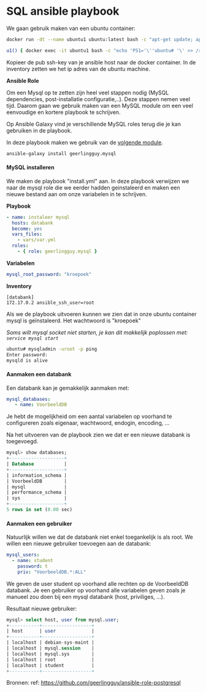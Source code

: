 # SQL ansible playbook

We gaan gebruik maken van een ubuntu container:

```bash
docker run -dt --name ubuntu1 ubuntu:latest bash -c "apt-get update; apt-get install -y openssh-server vim; service ssh start; while true; do sleep 60; echo keepalive; done"
```

```bash
u1() { docker exec -it ubuntu1 bash -c "echo 'PS1='\''ubuntu# '\' >> /root/.bashrc; bash"; }
```

Kopieer de pub ssh-key van je ansible host naar de docker container.
In de inventory zetten we het ip adres van de ubuntu machine.

**Ansible Role**

Om een Mysql op te zetten zijn heel veel stappen nodig (MySQL dependencies, post-installatie configuratie,..). Deze stappen nemen veel tijd. Daarom gaan we gebruik maken van een MySQL module om een veel eenvoudige en kortere playbook te schrijven.

Op Ansible Galaxy vind je verschillende MySQL roles terug die je kan gebruiken in de playbook.

In deze playbook maken we gebruik van de [volgende module](https://galaxy.ansible.com/geerlingguy/mysql).

```bash
ansible-galaxy install geerlingguy.mysql
```

#### MySQL installeren

We maken de playbook "install.yml" aan. In deze playbook verwijzen we naar de mysql role die we eerder hadden geinstaleerd en maken een nieuwe bestand aan om onze variabelen in te schrijven. 

**Playbook**

```yml
- name: instaleer mysql
  hosts: databank
  become: yes
  vars_files:
    - vars/var.yml
  roles:
    - { role: geerlingguy.mysql }
```

**Variabelen**

```yml
mysql_root_password: "kroepoek"
```

**Inventory**
```
[databank]
172.17.0.2 ansible_ssh_user=root
```
Als we de playbook uitvoeren kunnen we zien dat in onze ubuntu container mysql is geïnstaleerd. Het wachtwoord is "kroepoek"

*Soms wilt mysql socket niet starten, je kan dit makkelijk poplossen met: `service mysql start`*

```bash
ubuntu# mysqladmin -uroot -p ping
Enter password:             
mysqld is alive
```
#### Aanmaken een databank

Een databank kan je gemakkelijk aanmaken met:

```yml
mysql_databases:
   - name: VoorbeeldDB
```
Je hebt de mogelijkheid om een aantal variabelen op voorhand te configureren zoals eigenaar, wachtwoord, endogin, encoding, ...

Na het uitvoeren van de playbook zien we dat er een nieuwe databank is toegevoegd.

```sql
mysql> show databases;
+--------------------+
| Database           |
+--------------------+
| information_schema |
| VoorbeeldDB        |
| mysql              |
| performance_schema |
| sys                |
+--------------------+
5 rows in set (0.00 sec)

```

#### Aanmaken een gebruiker

Natuurlijk willen we dat de databank niet enkel toegankelijk is als root. We willen een nieuwe gebruiker toevoegen aan de databank:

```yml
mysql_users:
  - name: student
    password: t
    priv: "VoorbeeldDB.*:ALL"
```

We geven de user student op voorhand alle rechten op de VoorbeeldDB databank. Je een gebruiker op voorhand alle variabelen geven zoals je manueel zou doen bij een mysql databank (host, priviliges, ...).

Resultaat nieuwe gebruiker:

```sql
mysql> select host, user from mysql.user;
+-----------+------------------+
| host      | user             |
+-----------+------------------+
| localhost | debian-sys-maint |
| localhost | mysql.session    |
| localhost | mysql.sys        |
| localhost | root             |
| localhost | student          |
+-----------+------------------+
```
<!--
#### Andere MySQL configuraties

In sommige situaties moet je aantal specifiekere configuraties maken aan je DB. Bijvoorbeeld het veranderen van de standaar poort, beperken van aantal logins, ... Dit kan je natuurlijk ook met de mysqlModule op voorhand configureren.

Een voorbeeld:

```yml

```
-->
Bronnen:
ref: https://github.com/geerlingguy/ansible-role-postgresql